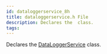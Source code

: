 ```yaml
---
id: dataloggerservice_8h
title: dataloggerservice.h File
description: Declares the  class.
tags:
---
```

Declares the [DataLoggerService](classDataLoggerService) class.




